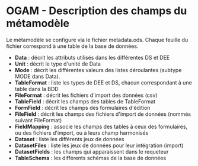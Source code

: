 # OGAM - Description des champs du métamodèle


Le métamodèle se configure via le fichier metadata.ods. Chaque feuille du fichier correspond à une table de la base de données.

- **Data** : décrit les attributs utilisés dans les différentes DS et DEE
- **Unit** : décrit le type d'unité de Data
- **Mode** : décrit les différentes valeurs des listes déroulantes (subtype MODE dans Data).
- **TableFormat** : liste les types de DEE et DS, chacun correspondant à une table dans la BDD
- **FileFormat** : décrit les fichiers d'import des données (csv)
- **TableField** : décrit les champs des tables de TableFormat
- **FormField** : décrit les champs des formulaires d'édition
- **FileField** : décrit les champs des fichiers d'import de données (nommés suivant FileFormat)
- **FieldMapping** : associe les champs des tables à ceux des formulaires, ou des fichiers d'import, ou à leurs champ harmonisés
- **Dataset** : liste les différents jeux de données
- **DatasetFiles** : liste les jeux de données pour leur intégration (import)
- **DatasetFields** : les champs qui apparaissent dans le requeteur
- **TableSchema** : les différents schémas de la base de données



